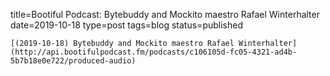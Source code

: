 
title=Bootiful Podcast: Bytebuddy and Mockito maestro Rafael Winterhalter
date=2019-10-18
type=post
tags=blog
status=published
~~~~~~
[(2019-10-18) Bytebuddy and Mockito maestro Rafael Winterhalter](http://api.bootifulpodcast.fm/podcasts/c106105d-fc05-4321-ad4b-5b7b18e0e722/produced-audio) 
            
